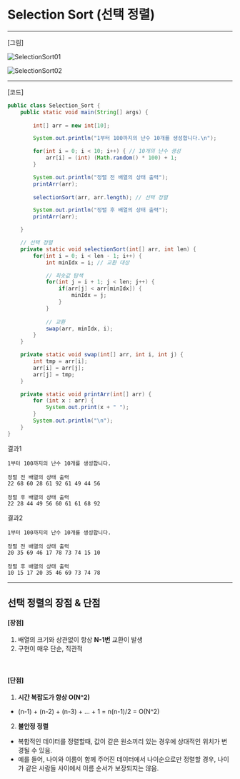 # Selection Sort (선택 정렬)

---

[그림]

![SelectionSort01](https://github.com/user-attachments/assets/6a63b6ea-c827-49b8-88f3-b725eccf856d)

![SelectionSort02](https://github.com/user-attachments/assets/643c7284-ab3a-4ac3-b5a1-1a83cba858d6)

---

[코드]

```java
public class Selection_Sort {
    public static void main(String[] args) {
        
        int[] arr = new int[10];

        System.out.println("1부터 100까지의 난수 10개를 생성합니다.\n");

        for(int i = 0; i < 10; i++) { // 10개의 난수 생성
            arr[i] = (int) (Math.random() * 100) + 1;
        }

        System.out.println("정렬 전 배열의 상태 출력");
        printArr(arr); 
        
        selectionSort(arr, arr.length); // 선택 정렬

        System.out.println("정렬 후 배열의 상태 출력");
        printArr(arr);

    }

    // 선택 정렬
    private static void selectionSort(int[] arr, int len) {
        for(int i = 0; i < len - 1; i++) {
            int minIdx = i; // 교환 대상

            // 최솟값 탐색
            for(int j = i + 1; j < len; j++) {
                if(arr[j] < arr[minIdx]) {
                    minIdx = j;
                }
            }
            
            // 교환
            swap(arr, minIdx, i);
        }
    }

    private static void swap(int[] arr, int i, int j) {
        int tmp = arr[i];
        arr[i] = arr[j];
        arr[j] = tmp;
    }

    private static void printArr(int[] arr) {
        for (int x : arr) {
            System.out.print(x + " ");
        }
        System.out.println("\n");
    }
}

```

결과1

```
1부터 100까지의 난수 10개를 생성합니다.

정렬 전 배열의 상태 출력
22 68 60 28 61 92 61 49 44 56 

정렬 후 배열의 상태 출력
22 28 44 49 56 60 61 61 68 92
```

결과2

```
1부터 100까지의 난수 10개를 생성합니다.

정렬 전 배열의 상태 출력
20 35 69 46 17 78 73 74 15 10

정렬 후 배열의 상태 출력
10 15 17 20 35 46 69 73 74 78
```

---

## 선택 정렬의 장점 & 단점

#### [장점]

1. 배열의 크기와 상관없이 항상 **N-1번** 교환이 발생
2. 구현이 매우 단순, 직관적

&nbsp;

#### [단점]

1. **시간 복잡도가 항상 O(N^2)**
- (n-1) + (n-2) + (n-3) + ... + 1 = n(n-1)/2 = O(N^2)


2. **불안정 정렬**
- 복합적인 데이터를 정렬할때, 값이 같은 원소끼리 있는 경우에 상대적인 위치가 변경될 수 있음.
- 예를 들어, 나이와 이름이 함께 주어진 데이터에서 나이순으로만 정렬할 경우, 나이가 같은 사람들 사이에서 이름 순서가 보장되지는 않음.